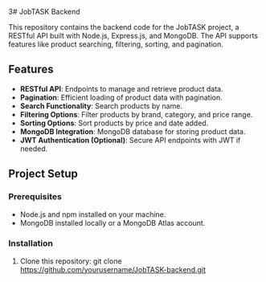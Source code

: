 


3# JobTASK Backend

This repository contains the backend code for the JobTASK project, a RESTful API built with Node.js, Express.js, and MongoDB. The API supports features like product searching, filtering, sorting, and pagination.

## Features

- **RESTful API**: Endpoints to manage and retrieve product data.
- **Pagination**: Efficient loading of product data with pagination.
- **Search Functionality**: Search products by name.
- **Filtering Options**: Filter products by brand, category, and price range.
- **Sorting Options**: Sort products by price and date added.
- **MongoDB Integration**: MongoDB database for storing product data.
- **JWT Authentication (Optional)**: Secure API endpoints with JWT if needed.

## Project Setup

### Prerequisites

- Node.js and npm installed on your machine.
- MongoDB installed locally or a MongoDB Atlas account.

### Installation

1. Clone this repository: git clone https://github.com/yourusername/JobTASK-backend.git
